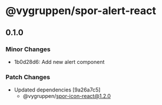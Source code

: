 # @vygruppen/spor-alert-react

## 0.1.0

### Minor Changes

- 1b0d28d6: Add new alert component

### Patch Changes

- Updated dependencies [9a26a7c5]
  - @vygruppen/spor-icon-react@1.2.0
